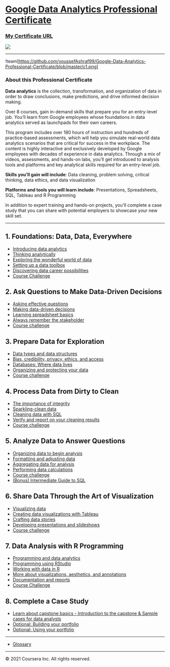 # [Google Data Analytics Professional Certificate](https://www.coursera.org/professional-certificates/google-data-analytics)

### [My Certificate URL](https://coursera.org/share/1226dabc7fc38497d02e2d4b00133e45)
![](https://drive.google.com/file/d/19jF4WJZXSKK-fwxEWOBgDbiaeYpZAqHa/view?usp=sharing)

---
!team[https://github.com/youssefAshraf99/Google-Data-Analytics-Professional-Certificate/blob/master/c1.png]

### About this Professional Certificate
**Data analytics** is the collection, transformation, and organization of data in order to draw conclusions, make predictions, and drive informed decision making. 

Over 8 courses, gain in-demand skills that prepare you for an entry-level job. You’ll learn from Google employees whose foundations in data analytics served as launchpads for their own careers. 

This program includes over 180 hours of instruction and hundreds of practice-based assessments, which will help you simulate real-world data analytics scenarios that are critical for success in the workplace. The content is highly interactive and exclusively developed by Google employees with decades of experience in data analytics. Through a mix of videos, assessments, and hands-on labs, you’ll get introduced to analysis tools and platforms and key analytical skills required for an entry-level job.

**Skills you’ll gain will include**: Data cleaning, problem solving, critical thinking, data ethics, and data visualization

**Platforms and tools you will learn include**: Presentations, Spreadsheets, SQL, Tableau and R Programming

In addition to expert training and hands-on projects, you'll complete a case study that you can share with potential employers to showcase your new skill set.

---

## 1. Foundations: Data, Data, Everywhere
- [Introducing data analytics](https://github.com/brendensong/Google-Data-Analytics-Professional-Certificate/wiki/1.1.Introducing-data-analytics)
- [Thinking analytically](https://github.com/brendensong/Google-Data-Analytics-Professional-Certificate/wiki/1.2.Thinking-analytically)
- [Exploring the wonderful world of data](https://github.com/brendensong/Google-Data-Analytics-Professional-Certificate/wiki/1.3.Exploring-the-wonderful-world-of-data)
- [Setting up a data toolbox](https://github.com/brendensong/Google-Data-Analytics-Professional-Certificate/wiki/1.4.Setting-up-a-data-toolbox)
- [Discovering data career possibilities](https://github.com/brendensong/Google-Data-Analytics-Professional-Certificate/wiki/1.5.Discovering-data-career-possibilities)
- [Course Challenge](https://github.com/brendensong/Google-Data-Analytics-Professional-Certificate/wiki/1.6.Course-Challenge)

## 2. Ask Questions to Make Data-Driven Decisions
- [Asking effective questions](https://github.com/brendensong/Google-Data-Analytics-Professional-Certificate/wiki/2.1.Asking-effective-questions)
- [Making data-driven decisions](https://github.com/brendensong/Google-Data-Analytics-Professional-Certificate/wiki/2.2.Making-data-driven-decisions)
- [Learning spreadsheet basics](https://github.com/brendensong/Google-Data-Analytics-Professional-Certificate/wiki/2.3.Learning-spreadsheet-basics)
- [Always remember the stakeholder](https://github.com/brendensong/Google-Data-Analytics-Professional-Certificate/wiki/2.4.Always-remember-the-stakeholder)
- [Course challenge](https://github.com/brendensong/Google-Data-Analytics-Professional-Certificate/wiki/2.5.Course-challenge)

## 3. Prepare Data for Exploration
- [Data types and data structures](https://github.com/brendensong/Google-Data-Analytics-Professional-Certificate/wiki/3.1.Data-types-and-data-structures)
- [Bias, credibility, privacy, ethics, and access](https://github.com/brendensong/Google-Data-Analytics-Professional-Certificate/wiki/3.2.Bias,-credibility,-privacy,-ethics,-and-access)
- [Databases: Where data lives](https://github.com/brendensong/Google-Data-Analytics-Professional-Certificate/wiki/3.3.Databases:-Where-data-lives)
- [Organizing and protecting your data](https://github.com/brendensong/Google-Data-Analytics-Professional-Certificate/wiki/3.4.Organizing-and-protecting-your-data)
- [Course challenge](https://github.com/brendensong/Google-Data-Analytics-Professional-Certificate/wiki/3.5.Course-challenge)

## 4. Process Data from Dirty to Clean
- [The importance of integrity](https://github.com/brendensong/Google-Data-Analytics-Professional-Certificate/wiki/4.1.The-importance-of-integrity)
- [Sparkling-clean data](https://github.com/brendensong/Google-Data-Analytics-Professional-Certificate/wiki/4.2.Sparkling-clean-data)
- [Cleaning data with SQL](https://github.com/brendensong/Google-Data-Analytics-Professional-Certificate/wiki/4.3.Cleaning-data-with-SQL)
- [Verify and report on your cleaning results](https://github.com/brendensong/Google-Data-Analytics-Professional-Certificate/wiki/4.4.Verify-and-report-on-your-cleaning-results)
- [Course challenge](https://github.com/brendensong/Google-Data-Analytics-Professional-Certificate/wiki/4.5.Course-challenge)

## 5. Analyze Data to Answer Questions
- [Organizing data to begin analysis](https://github.com/brendensong/Google-Data-Analytics-Professional-Certificate/wiki/5.1.Organizing-data-to-begin-analysis)
- [Formatting and adjusting data](https://github.com/brendensong/Google-Data-Analytics-Professional-Certificate/wiki/5.2.Formatting-and-adjusting-data)
- [Aggregating data for analysis](https://github.com/brendensong/Google-Data-Analytics-Professional-Certificate/wiki/5.3.Aggregating-data-for-analysis)
- [Performing data calculations](https://github.com/brendensong/Google-Data-Analytics-Professional-Certificate/wiki/5.4.Performing-data-calculations)
- [Course challenge](https://github.com/brendensong/Google-Data-Analytics-Professional-Certificate/wiki/5.5.Course-challenge)
- [(Bonus) Intermediate Guide to SQL](https://github.com/brendensong/Google-Data-Analytics-Professional-Certificate/wiki/5.6.bonus.Intermediate-Guide-to-SQL)

## 6. Share Data Through the Art of Visualization
- [Visualizing data](https://github.com/brendensong/Google-Data-Analytics-Professional-Certificate/wiki/6.1.Visualizing-data)
- [Creating data visualizations with Tableau](https://github.com/brendensong/Google-Data-Analytics-Professional-Certificate/wiki/6.2.Creating-data-visualizations-with-Tableau)
- [Crafting data stories](https://github.com/brendensong/Google-Data-Analytics-Professional-Certificate/wiki/6.3.Crafting-data-stories)
- [Developing presentations and slideshows](https://github.com/brendensong/Google-Data-Analytics-Professional-Certificate/wiki/6.4.Developing-presentations-and-slideshows)
- [Course challenge](https://github.com/brendensong/Google-Data-Analytics-Professional-Certificate/wiki/6.5.Course-challenge)

## 7. Data Analysis with R Programming

- [Programming and data analytics](https://github.com/brendensong/Google-Data-Analytics-Professional-Certificate/wiki/7.1.Programming-and-data-analytics)
- [Programming using RStudio](https://github.com/brendensong/Google-Data-Analytics-Professional-Certificate/wiki/7.2.Programming-using-RStudio)
- [Working with data in R](https://github.com/brendensong/Google-Data-Analytics-Professional-Certificate/wiki/7.3.Working-with-data-in-R)
- [More about visualizations, aesthetics, and annotations](https://github.com/brendensong/Google-Data-Analytics-Professional-Certificate/wiki/7.4.More-about-visualizations,-aesthetics,-and-annotations)
- [Documentation and reports](https://github.com/brendensong/Google-Data-Analytics-Professional-Certificate/wiki/7.5.Documentation-and-reports)
- [Course Challenge](https://github.com/brendensong/Google-Data-Analytics-Professional-Certificate/wiki/7.6.Course-Challenge)

## 8. Complete a Case Study

- [Learn about capstone basics - Introduction to the capstone & Sample cases for data analysts](https://github.com/brendensong/Google-Data-Analytics-Professional-Certificate/wiki/8.1.Learn-about-capstone-basics)
- [Optional: Building your portfolio](https://github.com/brendensong/Google-Data-Analytics-Professional-Certificate/wiki/8.2.Optional:-Building-your-portfolio)
- [Optional: Using your portfolio](https://github.com/brendensong/Google-Data-Analytics-Professional-Certificate/wiki/8.3.Optional:-Using-your-portfolio)

***
- [Glossary](https://github.com/brendensong/Google-Data-Analytics-Professional-Certificate/wiki/Glossary)

***

© 2021 Coursera Inc. All rights reserved.
